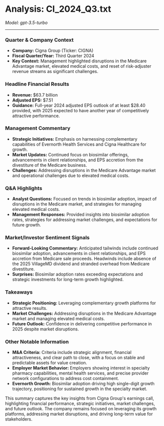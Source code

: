 # Analysis: CI_2024_Q3.txt

*Model: gpt-3.5-turbo*

---

### Quarter & Company Context
- **Company:** Cigna Group (Ticker: CIGNA)
- **Fiscal Quarter/Year:** Third Quarter 2024
- **Key Context:** Management highlighted disruptions in the Medicare Advantage market, elevated medical costs, and reset of risk-adjuster revenue streams as significant challenges.

### Headline Financial Results
- **Revenue:** $63.7 billion
- **Adjusted EPS:** $7.51
- **Guidance:** Full-year 2024 adjusted EPS outlook of at least $28.40 provided, with 2025 expected to have another year of competitively attractive performance.

### Management Commentary
- **Strategic Initiatives:** Emphasis on harnessing complementary capabilities of Evernorth Health Services and Cigna Healthcare for growth.
- **Market Updates:** Continued focus on biosimilar offerings, advancements in client relationships, and EPS accretion from the divestiture of the Medicare business.
- **Challenges:** Addressing disruptions in the Medicare Advantage market and operational challenges due to elevated medical costs.

### Q&A Highlights
- **Analyst Questions:** Focused on trends in biosimilar adoption, impact of disruptions in the Medicare market, and strategies for managing elevated medical costs.
- **Management Responses:** Provided insights into biosimilar adoption rates, strategies for addressing market challenges, and expectations for future growth.

### Market/Investor Sentiment Signals
- **Forward-Looking Commentary:** Anticipated tailwinds include continued biosimilar adoption, advancements in client relationships, and EPS accretion from Medicare sale proceeds. Headwinds include absence of the 2025 VillageMD dividend and stranded overhead from Medicare divestiture.
- **Surprises:** Biosimilar adoption rates exceeding expectations and strategic investments for long-term growth highlighted.

### Takeaways
- **Strategic Positioning:** Leveraging complementary growth platforms for attractive results.
- **Market Challenges:** Addressing disruptions in the Medicare Advantage market and managing elevated medical costs.
- **Future Outlook:** Confidence in delivering competitive performance in 2025 despite market disruptions.

### Other Notable Information
- **M&A Criteria:** Criteria include strategic alignment, financial attractiveness, and clear path to close, with a focus on stable and predictable assets for value creation.
- **Employer Market Behavior:** Employers showing interest in specialty pharmacy capabilities, mental health services, and precise provider network configurations to address cost containment.
- **Evernorth Growth:** Biosimilar adoption driving high single-digit growth trajectory, positioning for sustained growth in the specialty market.

This summary captures the key insights from Cigna Group's earnings call, highlighting financial performance, strategic initiatives, market challenges, and future outlook. The company remains focused on leveraging its growth platforms, addressing market disruptions, and driving long-term value for stakeholders.
